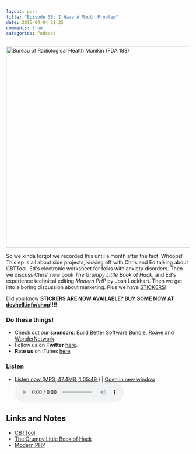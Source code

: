 ```yaml
---
layout: post
title: "Episode 58: I Have A Mouth Problem"
date: 2015-04-04 21:25
comments: true
categories: Podcast
---
```


<a href="https://www.flickr.com/photos/fdaphotos/8224351945" title="Bureau of Radiological Health Manikin (FDA 183) by The U.S. Food and Drug Administration, on Flickr"><img src="https://farm9.staticflickr.com/8478/8224351945_7e76baa5f8_c.jpg" width="800" height="550" alt="Bureau of Radiological Health Manikin (FDA 183)"></a>

So we kinda forgot we recorded this until a month after the fact. Whoops! This ep is all about side projects, kicking off with Chris and Ed talking about CBTTool, Ed's electronic worksheet for folks with anxiety disorders. Then we discuss Chris' new book _The Grumpy Little Book of Hack_, and Ed's experience technical editing _Modern PHP_ by Josh Lockhart. Then we get into a boring discussion about marketing. Plus we have [STICKERS](http://devhell.info/shop)!


Did you know **STICKERS ARE NOW AVAILABLE? BUY SOME NOW AT [devhell.info/shop](http://devhell.info/shop)!!!!**

### Do these things!

* Check out our **sponsors**: [Build Better Software Bundle](https://buildbetter.software/), [Roave](http://roave.com/) and [WonderNetwork](https://wondernetwork.com/)
* Follow us on **Twitter** [here](https://twitter.com/dev_hell).
* **Rate us** on iTunes [here](http://itunes.apple.com/us/podcast/dev-hell/id489840699)

### Listen

* <a href="http://devhell.s3.amazonaws.com/ep58-128stereo.mp3" rel="enclosure">Listen now (MP3, 47.4MB, 1:05:49 )</a> | <a href="/player.html?ep58-128stereo.mp3" target="player_win" class="audio-player-popup">Open in new window</a>    
    <audio controls src="http://devhell.s3.amazonaws.com/ep58-128stereo.mp3">

## Links and Notes

- [CBTTool](https://github.com/funkatron/CBTTool)
- [The Grumpy Little Book of Hack](https://leanpub.com/grumpy-hack)
- [Modern PHP](http://shop.oreilly.com/product/0636920033868.do)